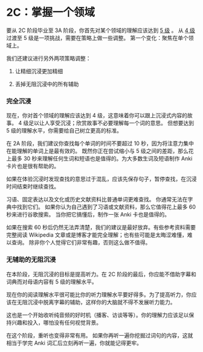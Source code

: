 # 2C：掌握一个领域

要从 2C 阶段毕业至 3A 阶段，你首先对某个领域的理解应该达到 [5 级](https://refold.la/simplified/stage-2/a/measure-comprehension#Level-5-Comfortable) 。 从 [4 级](https://refold.la/simplified/stage-2/a/measure-comprehension#Level-4-Story) 过渡至 5 级是一项挑战，需要在策略上做一些调整。 第一个变化：聚焦在单个领域上。

我们还建议进行另外两项策略调整：

1. 让精细沉浸更加精细

2. 丢掉无阻沉浸中的所有辅助

### 完全沉浸

现在，你对首个领域的理解应该达到 4 级，这意味着你可以跟上沉浸式内容的故事。 4 级足以让人享受沉浸；欣赏故事不必要理解每一个词的意思。 但想要达到 5 级的理解水平，你需要给自己树立更高的标准。

在 2A 阶段，我们建议你查找每个单词的时间不要超过 10 秒，因为将注意力集中在能理解的单词上是最有效的。 既然你正在尝试缩小与 5 级之间的差距，那么花上最多 30 秒来理解任何生词和短语也是值得的。为大多数生词及短语制作 Anki 卡片也是很有帮助的。

如果在体验沉浸时发现查找的意思过于混乱，应该先保存句子，暂停查找，在沉浸时间结束时继续查找。

习语、固定表达以及文化或历史文献资料比普通单词更难查找。 你通常无法在字典中找到它们。 如果你认为自己遇到了习语或文献资料，那么它值得花上最多 60 秒来进行谷歌搜索。 当你把它搞懂后，制作一张 Anki 卡也是值得的。

如果在搜索 60 秒后仍然无法弄清楚，我们的建议是最好放弃。有些参考资料需要完整阅读 Wikipedia 文章或是博客才能完全理解；也有些可能是太晦涩难懂，难以查询。 除非你个人觉得它们非常有趣，否则这么做不值得。

### 无辅助的无阻沉浸

在本阶段，无阻沉浸的目标是提高听力。在 2C 阶段的最后，你应能不借助字幕和词典而对母语内容有 5 级的理解水平。

现在你的阅读理解水平很可能比你的听力理解水平要好得多。为了提高听力，你应该在无阻沉浸中脱离字幕的辅助，这样你的大脑就不得不发展听力能力。

这也是一个开始收听纯音频的好时机（播客、访谈等等）。你的理解力应该足以保持兴趣和投入，哪怕没有任何视觉背景。

在这个阶段，重听也变得非常有用。 如果你再听一遍你挖掘过词句的内容，这就相当于学完 Anki 词汇后立刻再听一遍，你就能记得更牢。